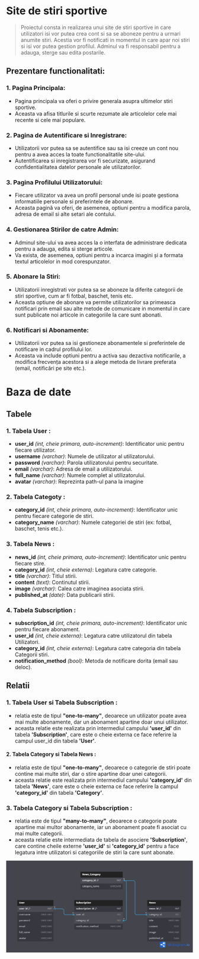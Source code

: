 # Site de stiri sportive
> Proiectul consta in realizarea unui site de stiri sportive in care utilizatori isi vor putea crea cont si sa se aboneze pentru a urmari anumite stiri. Acestia vor fi notificati in momentul in care apar noi stiri si isi vor putea gestion profilul. Adminul va fi responsabil pentru a adauga, sterge sau edita postarile.

## Prezentare functionalitati:
### 1. Pagina Principala:

- Pagina principala va oferi o privire generala asupra ultimelor stiri sportive.
- Aceasta va afisa titlurile si scurte rezumate ale articolelor cele mai recente si cele mai populare.

### 2. Pagina de Autentificare si Inregistrare:

- Utilizatorii vor putea sa se autentifice sau sa isi creeze un cont nou pentru a avea acces la toate functionalitatile site-ului.
- Autentificarea si inregistrarea vor fi securizate, asigurand confidentialitatea datelor personale ale utilizatorilor.

### 3. Pagina Profilului Utilizatorului:

- Fiecare utilizator va avea un profil personal unde isi poate gestiona informatiile personale si preferintele de abonare.
- Aceasta pagină va oferi, de asemenea, optiuni pentru a modifica parola, adresa de email si alte setari ale contului.

### 4. Gestionarea Stirilor de catre Admin:

- Adminul site-ului va avea acces la o interfata de administrare dedicata pentru a adauga, edita si sterge articole.
- Va exista, de asemenea, optiuni pentru a incarca imagini și a formata textul articolelor in mod corespunzator.

### 5. Abonare la Stiri:

- Utilizatorii inregistrati vor putea sa se aboneze la diferite categorii de stiri sportive, cum ar fi fotbal, baschet, tenis etc.
- Aceasta optiune de abonare va permite utilizatorilor sa primeasca notificari prin email sau alte metode de comunicare in momentul in care sunt publicate noi articole in categoriile la care sunt abonati.

### 6. Notificari si Abonamente:

- Utilizatorii vor putea sa isi gestioneze abonamentele si preferintele de notificare in cadrul profilului lor.
- Aceasta va include optiuni pentru a activa sau dezactiva notificarile, a modifica frecvența acestora si a alege metoda de livrare preferata (email, notificări pe site etc.).


# Baza de date
## Tabele
### 1. Tabela User :
* __user_id__ _(int, cheie primara, auto-increment)_: Identificator unic pentru fiecare utilizator.
* __username__ _(varchar)_: Numele de utilizator al utilizatorului.
* __password__ _(varchar)_: Parola utilizatorului pentru securitate.
* __email__ _(varchar)_: Adresa de email a utilizatorului.
* __full_name__ _(varchar)_: Numele complet al utilizatorului.
* __avatar__ _(varchar)_: Reprezinta path-ul pana la imagine

### 2. Tabela Categoty :
* __category_id__ _(int, cheie primara, auto-increment)_: Identificator unic pentru fiecare categorie de stiri.
* __category_name__ _(varchar)_: Numele categoriei de stiri (ex: fotbal, baschet, tenis etc.).


### 3. Tabela News :
* __news_id__ _(int, cheie primara, auto-increment)_: Identificator unic pentru fiecare stire.
* __category_id__ _(int, cheie externa)_: Legatura catre categorie.
* __title__ _(varchar)_: Titlul stirii.
* __content__ _(text)_: Continutul stirii.
* __image__ _(varchar)_: Calea catre imaginea asociata stirii.
* __published_at__ _(date)_: Data publicarii stirii.

### 4. Tabela Subscription :
* __subscription_id__ _(int, cheie primara, auto-increment)_: Identificator unic pentru fiecare abonament.
* __user_id__ _(int, cheie externa)_: Legatura catre utilizatorul din tabela Utilizatori.
* __category_id__ _(int, cheie externa)_: Legatura catre categoria din tabela Categorii stiri.
* __notification_method__ _(bool)_: Metoda de notificare dorita (email sau deloc).

## Relatii
### 1. Tabela User si Tabela Subscription :
- relatia este de tipul __"one-to-many"__, deoarece un utilizator poate avea mai multe abonamente, dar un abonament apartine doar unui utilizator.
- aceasta relatie este realizata prin intermediul campului __'user_id'__ din tabela __'Subscription'__, care este o cheie externa ce face referire la campul user_id din tabela __'User'__.
#### 2. Tabela Category si Tabela News : 
- relatia este de tipul __"one-to-many"__, deoarece o categorie de stiri poate contine mai multe stiri, dar o stire apartine doar unei categorii.
- aceasta relatie este realizata prin intermediul campului __'category_id'__ din tabela __'News'__, care este o cheie externa ce face referire la campul __'category_id'__ din tabela __'Category'__.
### 3. Tabela Category si Tabela Subscription :
- relatia este de tipul __"many-to-many"__, deoarece o categorie poate apartine mai multor abonamente, iar un abonament poate fi asociat cu mai multe categorii.
- aceasta relatie este intermediata de tabela de asociere __'Subscription'__, care contine cheile externe __'user_id'__ si __'category_id'__ pentru a face legatura intre utilizatori si categoriile de stiri la care sunt abonate.

![Diagrama Bazei de date](diagram.png)

